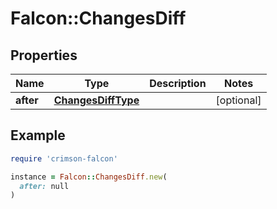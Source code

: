# Falcon::ChangesDiff

## Properties

| Name | Type | Description | Notes |
| ---- | ---- | ----------- | ----- |
| **after** | [**ChangesDiffType**](ChangesDiffType.md) |  | [optional] |

## Example

```ruby
require 'crimson-falcon'

instance = Falcon::ChangesDiff.new(
  after: null
)
```

